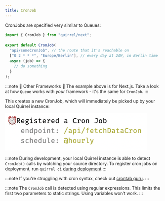 ```yaml
---
title: CronJob
---
```


CronJobs are specified very similar to Queues:

```ts title="pages/api/someCronJob.ts"
import { CronJob } from "quirrel/next";

export default CronJob(
  "api/someCronJob", // the route that it's reachable on
  ["0 2 * * *", "Europe/Berlin"], // every day at 2AM, in Berlin time
  async (job) => {
    // do something
  }
);
```

:::note 🚨 Other Frameworks 🚨
The example above is for Next.js.
Take a look at how `Queue` works with _your_ framework - it's the same for `CronJob`.
:::

This creates a new CronJob, which will immediately be picked up by your local Quirrel instance:

![](./registered-a-cron-job.png)

:::note
During development, your local Quirrel instance is able to detect `CronJob()` calls by watching your source directory.
To register cron jobs on deployment, run `quirrel ci` [during deployment](/deploying)
:::

:::note
If you're struggling with cron syntax, check out [crontab guru](https://crontab.guru/).
:::

:::note
The `CronJob` call is detected using regular expressions.
This limits the first two parameters to static strings.
Using variables won't work.
:::
